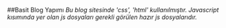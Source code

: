 ##Basit Blog Yapımı
*Bu blog sitesinde 'css', 'html' kullanılmıştır. Javascript kısımında yer olan js dosyaları gerekli görülen hazır js dosyalarıdır.* 
